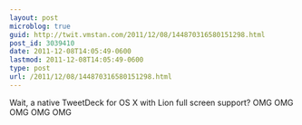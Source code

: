 ```yaml
---
layout: post
microblog: true
guid: http://twit.vmstan.com/2011/12/08/144870316580151298.html
post_id: 3039410
date: 2011-12-08T14:05:49-0600
lastmod: 2011-12-08T14:05:49-0600
type: post
url: /2011/12/08/144870316580151298.html
---
```

Wait, a native TweetDeck for OS X with Lion full screen support? OMG OMG OMG OMG OMG
